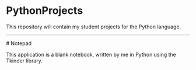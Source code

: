 # PythonProjects

This repository will contain my student projects for the Python language.
<hr>
# Notepad

This application is a blank notebook, written by me in Python using the Tkinder library.
